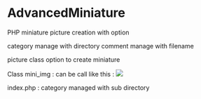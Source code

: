 # AdvancedMiniature
PHP miniature picture creation with option

category manage with directory
comment manage with filename

picture class option to create miniature



Class mini_img : can be call like this : <img src="mini_img.php?img=./photos/image1.jpg&amp;hauteur=300&amp;svg=0" >

index.php : category managed with sub directory
